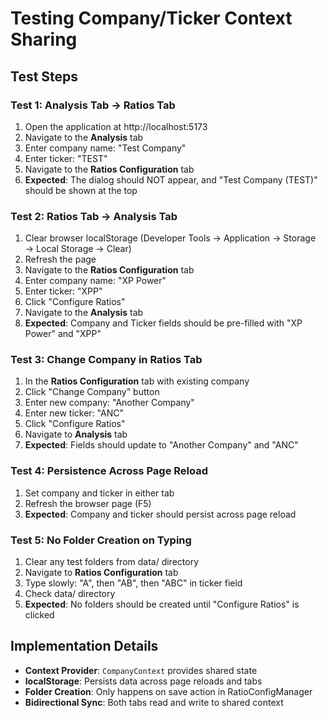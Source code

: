 # Testing Company/Ticker Context Sharing

## Test Steps

### Test 1: Analysis Tab → Ratios Tab
1. Open the application at http://localhost:5173
2. Navigate to the **Analysis** tab
3. Enter company name: "Test Company"
4. Enter ticker: "TEST"
5. Navigate to the **Ratios Configuration** tab
6. **Expected**: The dialog should NOT appear, and "Test Company (TEST)" should be shown at the top

### Test 2: Ratios Tab → Analysis Tab
1. Clear browser localStorage (Developer Tools → Application → Storage → Local Storage → Clear)
2. Refresh the page
3. Navigate to the **Ratios Configuration** tab
4. Enter company name: "XP Power"
5. Enter ticker: "XPP"
6. Click "Configure Ratios"
7. Navigate to the **Analysis** tab
8. **Expected**: Company and Ticker fields should be pre-filled with "XP Power" and "XPP"

### Test 3: Change Company in Ratios Tab
1. In the **Ratios Configuration** tab with existing company
2. Click "Change Company" button
3. Enter new company: "Another Company"
4. Enter new ticker: "ANC"
5. Click "Configure Ratios"
6. Navigate to **Analysis** tab
7. **Expected**: Fields should update to "Another Company" and "ANC"

### Test 4: Persistence Across Page Reload
1. Set company and ticker in either tab
2. Refresh the browser page (F5)
3. **Expected**: Company and ticker should persist across page reload

### Test 5: No Folder Creation on Typing
1. Clear any test folders from data/ directory
2. Navigate to **Ratios Configuration** tab
3. Type slowly: "A", then "AB", then "ABC" in ticker field
4. Check data/ directory
5. **Expected**: No folders should be created until "Configure Ratios" is clicked

## Implementation Details

- **Context Provider**: `CompanyContext` provides shared state
- **localStorage**: Persists data across page reloads and tabs
- **Folder Creation**: Only happens on save action in RatioConfigManager
- **Bidirectional Sync**: Both tabs read and write to shared context